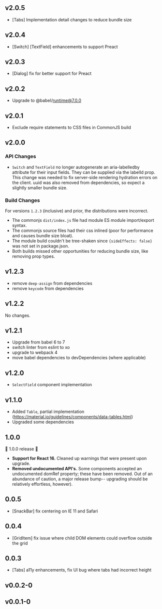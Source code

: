## v2.0.5

- [Tabs] Implementation detail changes to reduce bundle size

## v2.0.4

- [Switch] [TextField] enhancements to support Preact

## v2.0.3

- [Dialog] fix for better support for Preact

## v2.0.2

- Upgrade to @babel/runtime@7.0.0

##  v2.0.1

- Exclude require statements to CSS files in CommonJS build

## v2.0.0

### API Changes

- `Switch` and `TextField` no longer autogenerate an aria-labelledby attribute for their input fields. They can be supplied via the labelId prop. This change was needed to fix server-side rendering hydration errors on the client. uuid was also removed from dependencies, so expect a slightly smaller bundle size.

### Build Changes

For versions `1.2.3` (inclusive) and prior, the distributions were incorrect.

- The commonjs `dist/index.js` file had module ES module import/export syntax.
- The commonjs source files had their css inlined (poor for performance and causes bundle size bloat).
- The module build couldn't be tree-shaken since `{sideEffects: false}` was not set in package.json.
- Both builds missed other opportunities for reducing bundle size, like removing prop types.

## v1.2.3

- remove `deep-assign` from dependencies
- remove `keycode` from dependencies

## v1.2.2

No changes.

## v1.2.1

- Upgrade from babel 6 to 7
- switch linter from eslint to xo
- upgrade to webpack 4
- move babel dependencies to devDependencies (where applicable)

## v1.2.0

- `SelectField` component implementation

## v1.1.0

- Added `Table`, partial implementation (https://material.io/guidelines/components/data-tables.html)
- Upgraded some dependencies

## 1.0.0

🎉 1.0.0 release 🎉

- **Support for React 16.** Cleaned up warnings that were present upon upgrade.
- **Removed undocumented API's.** Some components accepted an undocumented domRef property; these have been removed. Out of an abundance of caution, a major release bump-- upgrading should be relatively effortless, however).

## 0.0.5

- [SnackBar] fix centering on IE 11 and Safari

## 0.0.4

- [GridItem] fix issue where child DOM elements could overflow outside the grid

## 0.0.3

- [Tabs] a11y enhancements, fix UI bug where tabs had incorrect height

## v0.0.2-0 

## v0.0.1-0
